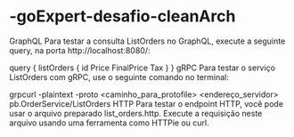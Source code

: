 # -goExpert-desafio-cleanArch

GraphQL
Para testar a consulta ListOrders no GraphQL, execute a seguinte query, na porta http://localhost:8080/:

query {
  listOrders {
    id
    Price
    FinalPrice
    Tax
  }
}
gRPC
Para testar o serviço ListOrders com gRPC, use o seguinte comando no terminal:

grpcurl -plaintext -proto <caminho_para_protofile> <endereço_servidor> pb.OrderService/ListOrders
HTTP
Para testar o endpoint HTTP, você pode usar o arquivo preparado list_orders.http. Execute a requisição neste arquivo usando uma ferramenta como HTTPie ou curl.